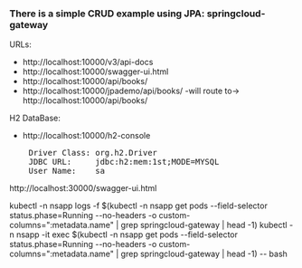 ### There is a simple CRUD example using JPA: springcloud-gateway
URLs:
- http://localhost:10000/v3/api-docs
- http://localhost:10000/swagger-ui.html
- http://localhost:10000/api/books/
- http://localhost:10000/jpademo/api/books/ -will route to-> http://localhost:10000/api/books/

H2 DataBase:
- http://localhost:10000/h2-console
<pre>
    Driver Class: org.h2.Driver
    JDBC URL:     jdbc:h2:mem:1st;MODE=MYSQL
    User Name:    sa
</pre>

http://localhost:30000/swagger-ui.html

kubectl -n nsapp logs -f $(kubectl -n nsapp get pods --field-selector status.phase=Running --no-headers -o custom-columns=":metadata.name" | grep springcloud-gateway | head -1)
kubectl -n nsapp -it exec $(kubectl -n nsapp get pods --field-selector status.phase=Running --no-headers -o custom-columns=":metadata.name" | grep springcloud-gateway | head -1) -- bash